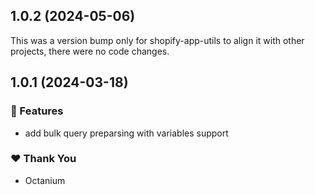 ## 1.0.2 (2024-05-06)

This was a version bump only for shopify-app-utils to align it with other projects, there were no code changes.

## 1.0.1 (2024-03-18)


### 🚀 Features

- add bulk query preparsing with variables support


### ❤️  Thank You

- Octanium